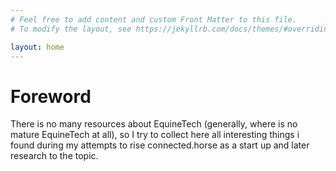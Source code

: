 ```yaml
---
# Feel free to add content and custom Front Matter to this file.
# To modify the layout, see https://jekyllrb.com/docs/themes/#overriding-theme-defaults

layout: home
---
```

# Foreword

There is no many resources about EquineTech (generally, where is no mature EquineTech at all), so I try to collect here all interesting things i found
during my  attempts to rise connected.horse as a start up and later research to the topic.

[sol]:/solutions/
[story]:/story/
[data]:/datasets/
[todo]:/todo/